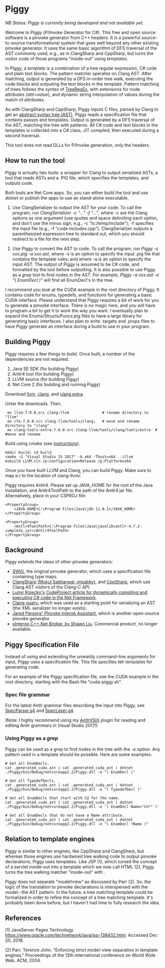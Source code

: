 # Piggy

_NB Status: Piggy is currently being developed and not available yet._

Welcome to Piggy (*P*/*I*nvoke *G*enerator for C#). This free and open source software
is a pinvoke generator from C++ headers. It is a powerful source-to-source
transformational system that goes well beyond any other existing pinvoke generator.
It uses the same basic algorithm of DFS traversal of the
AST commonly used, e.g., as in ClangSharp and CppSharp, but turns the visitor code of those
programs "inside-out" using _templates_.

In Piggy, a _template_ is a combination of a tree
regular expression, C# code and plain text blocks. The pattern matcher 
operates on Clang AST. After matching, output is generated by 
a DFS in-order tree walk, executing the code blocks and outputing the text blocks in
the template. Pattern matching of trees follows the syntax of
[TreeRegEx](https://treeregexlib.github.io/), with extensions for node attributes (_attr=value_),
and dynamic string interpolation of values during the match of attributes.

As with ClangSharp and CppSharp, Piggy inputs C files, parsed
by Clang to get an [abstract syntax tree (AST)](http://clang.llvm.org/docs/IntroductionToTheClangAST.html).
Piggy reads a specification file that contains passes and templates. Output is generated by a DFS traversal
of the AST, matching the tree with patterns. All C#
code and text blocks in the templates is collected into a C# class, JIT compiled, then executed during a second
traversal.

This tool does not read DLLs for P/Invoke generation,
only the headers.

## How to run the tool ##

Piggy is actually two tools: a wrapper for Clang to output serialized ASTs; a tool that reads ASTs and a .PIG file,
which specifies the templates, and outputs code.

Both tools are Net Core apps. So, you can either build the tool and use _dotnet_ or publish the apps to use an stand-alone executable.

1) Use ClangSerializer to output the AST for your code. To call the program, run _ClangSerializer -c "..." -f "..."_, where
-c are the Clang options as one argument (use quotes and space delimiting each option, and don't use the minus sign, e.g., -c "Ic:/temp/include"); -f specifies the input file (e.g., -f "cuda-includes.cpp"). ClangSerializer outputs a parenthesized expression tree to standard out, which you should redirect to a file for the next step.

2) Use Piggy to convert the AST to code. To call the program, run _Piggy -s xxx.pig -a xxx.ast_, where
-s is an option to specify the input .pig file that contains the template rules; and where -a is an option to specify the input
AST. The output of Piggy is assumed to be C# code, and formatted by the tool before outputting. It is also possible to use Piggy as a _grep_ tool to find nodes in the AST. For example, _Piggy -a xxx.ast -e "( EnumDecl )"_ will find all EnumDecl's in the tree.

I recommend you look at the CUDA example in the root directory of Piggy. It contains code for enums, typedefs, and functions for generating a basic CUDA interface. Please understand that Piggy requires a bit of work for you to generate a pinvoke interface. There is no magic here, and you will have to program a bit to get it to work the way you want. I eventually plan to expand the Enums/Structs/Funcs.pig files to have a large library for generating basic interfaces. I also plan to write .targets and .props files to have Piggy generate an interface during a build to use in your program.

## Building Piggy ##

Piggy requires a few things to build. Once built, a number of the dependencies are not required.

1) Java SE SDK (for building Piggy)
2) Antlr4 tool (for building Piggy)
3) LLVM source (for building Piggy)
4) Net Core 2 (for building and running Piggy)

Download [llvm](http://releases.llvm.org/7.0.0/llvm-7.0.0.src.tar.xz),
 [clang](http://releases.llvm.org/7.0.0/cfe-7.0.0.src.tar.xz),
 and [clang extra](http://releases.llvm.org/7.0.0/clang-tools-extra-7.0.0.src.tar.xz).

Untar the downloads. Then,
~~~~
 mv llvm-7.0.0.src clang-llvm               # rename directory to "llvm"
 mv cfe-7.0.0.src clang-llvm/tools/clang;   # move and rename directory to "clang" 
 mv clang-tools-extra-7.0.0.src clang-llvm/tools/clang/tools/extra  # #move and rename
~~~~
Build using cmake (see [instructions](https://clang.llvm.org/get_started.html)).
~~~~
mkdir build; cd build
cmake -G "Visual Studio 15 2017" -A x64 -Thost=x64 ..\llvm
msbuild LLVM.sln /p:Configuration=Release /p:Platform=x64
~~~~
Once you have built LLVM and Clang, you can build Piggy. Make sure to map e:/ to the
location of clang-llvm/.

Piggy requires Antlr4. Please set up JAVA_HOME for the root of the Java installation, and Antlr4ToolPath to the path of the Antlr4 jar file. Alternatively, place in your CSPROJ file:
~~~~
<PropertyGroup>
    <JAVA_HOME>C:\Program Files\Java\jdk-11.0.1</JAVA_HOME>
</PropertyGroup>

<PropertyGroup>
    <Antlr4ToolPath>C:\Program Files\Java\javalib\antlr-4.7.2-complete.jar</Antlr4ToolPath>
</PropertyGroup>
~~~~

## Background ##

Piggy extends the ideas of other pinvoke generators:
* [SWIG](http://swig.org/), the original pinvoke generator, which uses a specification file containing type maps.
* [ClangSharp](https://github.com/Microsoft/ClangSharp) [(Mukul Sabharwal; mjsabby)](https://github.com/mjsabby),
 and [CppSharp](https://github.com/mono/CppSharp), which use Clang AST visitors of the Clang-C API.
* [Lumír Kojecký's](https://www.codeproject.com/script/Membership/View.aspx?mid=9709944)
 [CodeProject article for dynamically compiling and executing C# code in the Net Framework](https://www.codeproject.com/Tips/715891/Compiling-Csharp-Code-at-Runtime).
* [Clang-query](https://github.com/llvm-mirror/clang-tools-extra/tree/master/clang-query),
which was used as a starting point for serializing an AST (the XML serializer no longer exists).
* [Jared Parsons' PInvoke Interop Assistant](https://github.com/jaredpar/pinvoke),
which is another open-source pinvoke generator.
* [xInterop C++.Net Bridge, by Shawn Liu](https://www.xinterop.com/). Commercial product, no longer available.

## Piggy Specification File

Instead of using and extending the unwieldy command-line arguments for input,
Piggy uses a specification file. This file specifies teh templates for generating code.

For an example of the Piggy specification file, see the CUDA example in the root directory, starting with the Bash file "cuda-piggy.sh".

### Spec file grammar

For the latest Antlr grammar files describing the input into Piggy, see
[SpecParser.g4](https://github.com/kaby76/Piggy/blob/master/Piggy/SpecParser.g4)
and [SpecLexer.g4](https://github.com/kaby76/Piggy/blob/master/Piggy/SpecLexer.g4).

(Note: I highly recommend using my [AntlrVSIX](https://marketplace.visualstudio.com/items?itemName=KenDomino.AntlrVSIX) plugin for reading and editing Antlr grammars in Visual Studio 2017!)

### Using Piggy as a _grep_

Piggy can be used as a grep to find nodes in the tree with the _-e_ option. Any pattern used in a template should be possible. Here are some examples:
~~~~
# Get all EnumDecls.
cat .generated_cuda_ast | cat .generated_cuda_ast | dotnet ./Piggy/bin/Debug/netcoreapp2.2/Piggy.dll -e "( EnumDecl )"

# Get all TypedefDecls.
cat .generated_cuda_ast | cat .generated_cuda_ast | dotnet ./Piggy/bin/Debug/netcoreapp2.2/Piggy.dll -e "( TypedefDecl )"

# Get all EnumDecls that start with CU for the name.
cat .generated_cuda_ast | cat .generated_cuda_ast | dotnet ./Piggy/bin/Debug/netcoreapp2.2/Piggy.dll -e '( EnumDecl Name="CU*" )'

# Get all EnumDecls that do not have a Name attribute.
cat .generated_cuda_ast | cat .generated_cuda_ast | dotnet ./Piggy/bin/Debug/netcoreapp2.2/Piggy.dll -e "( EnumDecl !Name )"
~~~~

## Relation to template engines

Piggy is similar to other engines, like CppSharp and ClangSharp,
but whereas those engines use hardwired tree walking code to output pinvoke declarations,
Piggy uses templates.
Like JSP (1), which turned the concept of a servlet inside-out into a template
which we now call HTML (2), Piggy turns the tree walking matcher "inside-out" with .

Piggy does not separate "model/view" as discussed
by Parr (2). So, the logic of the translation to pinvoke declarations is
interspersed with the model--the AST pattern.
In the future, a tree matching template could be formalized
in order to refine the concept of a tree matching template. It's probably
been done before, but I haven't had time to fully research the idea.

## References

(1) JavaServer Pages Technology. https://www.oracle.com/technetwork/java/jsp-138432.html. Accessed Dec 20, 2018.

(2) Parr, Terence John. "Enforcing strict model-view separation in template engines." Proceedings of the 13th international conference on World Wide Web. ACM, 2004.



